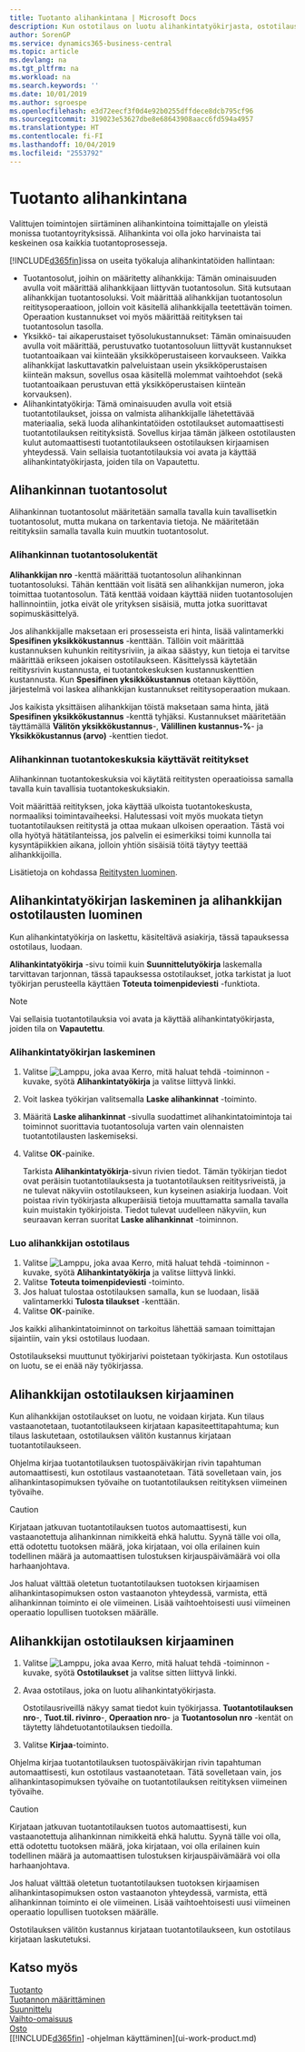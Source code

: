 ```yaml
---
title: Tuotanto alihankintana | Microsoft Docs
description: Kun ostotilaus on luotu alihankintatyökirjasta, ostotilaus voidaan kirjata.
author: SorenGP
ms.service: dynamics365-business-central
ms.topic: article
ms.devlang: na
ms.tgt_pltfrm: na
ms.workload: na
ms.search.keywords: ''
ms.date: 10/01/2019
ms.author: sgroespe
ms.openlocfilehash: e3d72eecf3f0d4e92b0255dffdece8dcb795cf96
ms.sourcegitcommit: 319023e53627dbe8e68643908aacc6fd594a4957
ms.translationtype: HT
ms.contentlocale: fi-FI
ms.lasthandoff: 10/04/2019
ms.locfileid: "2553792"
---
```

# <a name="subcontract-manufacturing"></a>Tuotanto alihankintana
Valittujen toimintojen siirtäminen alihankintoina toimittajalle on yleistä monissa tuotantoyrityksissä. Alihankinta voi olla joko harvinaista tai keskeinen osa kaikkia tuotantoprosesseja.

[!INCLUDE[d365fin](includes/d365fin_md.md)]issa on useita työkaluja alihankintatöiden hallintaan:  

- Tuotantosolut, joihin on määritetty alihankkija: Tämän ominaisuuden avulla voit määrittää alihankkijaan liittyvän tuotantosolun. Sitä kutsutaan alihankkijan tuotantosoluksi. Voit määrittää alihankkijan tuotantosolun reititysoperaatioon, jolloin voit käsitellä alihankkijalla teetettävän toimen. Operaation kustannukset voi myös määrittää reitityksen tai tuotantosolun tasolla.  
- Yksikkö- tai aikaperustaiset työsolukustannukset: Tämän ominaisuuden avulla voit määrittää, perustuvatko tuotantosoluun liittyvät kustannukset tuotantoaikaan vai kiinteään yksikköperustaiseen korvaukseen. Vaikka alihankkijat laskuttavatkin palveluistaan usein yksikköperustaisen kiinteän maksun, sovellus osaa käsitellä molemmat vaihtoehdot (sekä tuotantoaikaan perustuvan että yksikköperustaisen kiinteän korvauksen).  
- Alihankintatyökirja: Tämä ominaisuuden avulla voit etsiä tuotantotilaukset, joissa on valmista alihankkijalle lähetettävää materiaalia, sekä luoda alihankintatöiden ostotilaukset automaattisesti tuotantotilauksen reitityksistä. Sovellus kirjaa tämän jälkeen ostotilausten kulut automaattisesti tuotantotilaukseen ostotilauksen kirjaamisen yhteydessä. Vain sellaisia tuotantotilauksia voi avata ja käyttää alihankintatyökirjasta, joiden tila on Vapautettu.  

## <a name="subcontract-work-centers"></a>Alihankinnan tuotantosolut  
Alihankinnan tuotantosolut määritetään samalla tavalla kuin tavallisetkin tuotantosolut, mutta mukana on tarkentavia tietoja. Ne määritetään reitityksiin samalla tavalla kuin muutkin tuotantosolut.  

### <a name="subcontract-work-center-fields"></a>Alihankinnan tuotantosolukentät  
**Alihankkijan nro** -kenttä määrittää tuotantosolun alihankinnan tuotantosoluksi. Tähän kenttään voit lisätä sen alihankkijan numeron, joka toimittaa tuotantosolun. Tätä kenttää voidaan käyttää niiden tuotantosolujen hallinnointiin, jotka eivät ole yrityksen sisäisiä, mutta jotka suorittavat sopimuskäsittelyä.  

Jos alihankkijalle maksetaan eri prosesseista eri hinta, lisää valintamerkki **Spesifinen yksikkökustannus** -kenttään. Tällöin voit määrittää kustannuksen kuhunkin reititysriviin, ja aikaa säästyy, kun tietoja ei tarvitse määrittää erikseen jokaisen ostotilaukseen. Käsittelyssä käytetään reititysrivin kustannusta, ei tuotantokeskuksen kustannuskenttien kustannusta. Kun **Spesifinen yksikkökustannus** otetaan käyttöön, järjestelmä voi laskea alihankkijan kustannukset reititysoperaation mukaan.  

Jos kaikista yksittäisen alihankkijan töistä maksetaan sama hinta, jätä **Spesifinen yksikkökustannus** -kenttä tyhjäksi. Kustannukset määritetään täyttämällä **Välitön yksikkökustannus**-, **Välillinen kustannus-%**- ja **Yksikkökustannus (arvo)** -kenttien tiedot.  

### <a name="routings-that-use-subcontract-work-centers"></a>Alihankinnan tuotantokeskuksia käyttävät reititykset  
Alihankinnan tuotantokeskuksia voi käytätä reititysten operaatioissa samalla tavalla kuin tavallisia tuotantokeskuksiakin.  

Voit määrittää reitityksen, joka käyttää ulkoista tuotantokeskusta, normaaliksi toimintavaiheeksi. Halutessasi voit myös muokata tietyn tuotantotilauksen reititystä ja ottaa mukaan ulkoisen operaation. Tästä voi olla hyötyä hätätilanteissa, jos palvelin ei esimerkiksi toimi kunnolla tai kysyntäpiikkien aikana, jolloin yhtiön sisäisiä töitä täytyy teettää alihankkijoilla.  

Lisätietoja on kohdassa [Reititysten luominen](production-how-to-create-routings.md).  

## <a name="calculate-subcontracting-worksheets-and-create-subcontract-purchase-orders"></a>Alihankintatyökirjan laskeminen ja alihankkijan ostotilausten luominen  
Kun alihankintatyökirja on laskettu, käsiteltävä asiakirja, tässä tapauksessa ostotilaus, luodaan.  

**Alihankintatyökirja** -sivu toimii kuin **Suunnittelutyökirja** laskemalla tarvittavan tarjonnan, tässä tapauksessa ostotilaukset, jotka tarkistat ja luot työkirjan perusteella käyttäen **Toteuta toimenpideviesti** -funktiota.  

> [!NOTE]  
>  Vai sellaisia tuotantotilauksia voi avata ja käyttää alihankintatyökirjasta, joiden tila on **Vapautettu**.  

### <a name="to-calculate-the-subcontracting-worksheet"></a>Alihankintatyökirjan laskeminen  
1.  Valitse ![Lamppu, joka avaa Kerro, mitä haluat tehdä -toiminnon](media/ui-search/search_small.png "Kerro, mitä haluat tehdä") -kuvake, syötä **Alihankintatyökirja** ja valitse liittyvä linkki.  
2.  Voit laskea työkirjan valitsemalla **Laske alihankinnat** -toiminto.  
3.  Määritä **Laske alihankinnat** -sivulla suodattimet alihankintatoimintoja tai toiminnot suorittavia tuotantosoluja varten vain olennaisten tuotantotilausten laskemiseksi.  
4.  Valitse **OK**-painike.  

    Tarkista **Alihankintatyökirja**-sivun rivien tiedot. Tämän työkirjan tiedot ovat peräisin tuotantotilauksesta ja tuotantotilauksen reititysriveistä, ja ne tulevat näkyviin ostotilaukseen, kun kyseinen asiakirja luodaan. Voit poistaa rivin työkirjasta alkuperäisiä tietoja muuttamatta samalla tavalla kuin muistakin työkirjoista. Tiedot tulevat uudelleen näkyviin, kun seuraavan kerran suoritat **Laske alihankinnat** -toiminnon.  

### <a name="to-create-the-subcontract-purchase-order"></a>Luo alihankkijan ostotilaus  
1.  Valitse ![Lamppu, joka avaa Kerro, mitä haluat tehdä -toiminnon](media/ui-search/search_small.png "Kerro, mitä haluat tehdä") -kuvake, syötä **Alihankintatyökirja** ja valitse liittyvä linkki.  
2.  Valitse **Toteuta toimenpideviesti** -toiminto.  
3.  Jos haluat tulostaa ostotilauksen samalla, kun se luodaan, lisää valintamerkki **Tulosta tilaukset** -kenttään.  
4.  Valitse **OK**-painike.  

Jos kaikki alihankintatoiminnot on tarkoitus lähettää samaan toimittajan sijaintiin, vain yksi ostotilaus luodaan.  

Ostotilaukseksi muuttunut työkirjarivi poistetaan työkirjasta.  Kun ostotilaus on luotu, se ei enää näy työkirjassa.  

## <a name="posting-subcontract-purchase-orders"></a>Alihankkijan ostotilauksen kirjaaminen  
Kun alihankkijan ostotilaukset on luotu, ne voidaan kirjata. Kun tilaus vastaanotetaan, tuotantotilaukseen kirjataan kapasiteettitapahtuma; kun tilaus laskutetaan, ostotilauksen välitön kustannus kirjataan tuotantotilaukseen.  

Ohjelma kirjaa tuotantotilauksen tuotospäiväkirjan rivin tapahtuman automaattisesti, kun ostotilaus vastaanotetaan. Tätä sovelletaan vain, jos alihankintasopimuksen työvaihe on tuotantotilauksen reitityksen viimeinen työvaihe.  

> [!CAUTION]  
>  Kirjataan jatkuvan tuotantotilauksen tuotos automaattisesti, kun vastaanotettuja alihankinnan nimikkeitä ehkä haluttu. Syynä tälle voi olla, että odotettu tuotoksen määrä, joka kirjataan, voi olla erilainen kuin todellinen määrä ja automaattisen tulostuksen kirjauspäivämäärä voi olla harhaanjohtava.  
>   
>  Jos haluat välttää oletetun tuotantotilauksen tuotoksen kirjaamisen alihankintasopimuksen oston vastaanoton yhteydessä, varmista, että alihankinnan toiminto ei ole viimeinen. Lisää vaihtoehtoisesti uusi viimeinen operaatio lopullisen tuotoksen määrälle.

## <a name="to-post-a-subcontract-purchase-order"></a>Alihankkijan ostotilauksen kirjaaminen  
1.  Valitse ![Lamppu, joka avaa Kerro, mitä haluat tehdä -toiminnon](media/ui-search/search_small.png "Kerro, mitä haluat tehdä") -kuvake, syötä **Ostotilaukset** ja valitse sitten liittyvä linkki.  
2.  Avaa ostotilaus, joka on luotu alihankintatyökirjasta.  

    Ostotilausriveillä näkyy samat tiedot kuin työkirjassa. **Tuotantotilauksen nro**-, **Tuot.til. rivinro**-, **Operaation nro**- ja **Tuotantosolun nro** -kentät on täytetty lähdetuotantotilauksen tiedoilla.  

3.  Valitse **Kirjaa**-toiminto.  

Ohjelma kirjaa tuotantotilauksen tuotospäiväkirjan rivin tapahtuman automaattisesti, kun ostotilaus vastaanotetaan. Tätä sovelletaan vain, jos alihankintasopimuksen työvaihe on tuotantotilauksen reitityksen viimeinen työvaihe.  

> [!CAUTION]  
>  Kirjataan jatkuvan tuotantotilauksen tuotos automaattisesti, kun vastaanotettuja alihankinnan nimikkeitä ehkä haluttu. Syynä tälle voi olla, että odotettu tuotoksen määrä, joka kirjataan, voi olla erilainen kuin todellinen määrä ja automaattisen tulostuksen kirjauspäivämäärä voi olla harhaanjohtava.  
>   
>  Jos haluat välttää oletetun tuotantotilauksen tuotoksen kirjaamisen alihankintasopimuksen oston vastaanoton yhteydessä, varmista, että alihankinnan toiminto ei ole viimeinen. Lisää vaihtoehtoisesti uusi viimeinen operaatio lopullisen tuotoksen määrälle.  

Ostotilauksen välitön kustannus kirjataan tuotantotilaukseen, kun ostotilaus kirjataan laskutetuksi.  

## <a name="see-also"></a>Katso myös  
[Tuotanto](production-manage-manufacturing.md)    
[Tuotannon määrittäminen](production-configure-production-processes.md)  
[Suunnittelu](production-planning.md)      
[Vaihto-omaisuus](inventory-manage-inventory.md)  
[Osto](purchasing-manage-purchasing.md)  
[[!INCLUDE[d365fin](includes/d365fin_md.md)] -ohjelman käyttäminen](ui-work-product.md)

